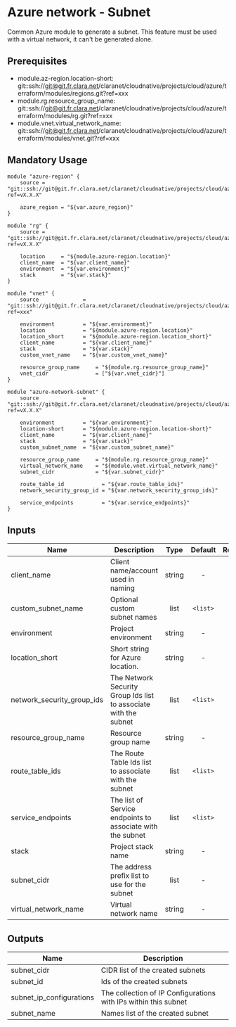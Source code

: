 # Azure network - Subnet

Common Azure module to generate a subnet.
This feature must be used with a virtual network, it can't be generated alone.

## Prerequisites

* module.az-region.location-short: git::ssh://git@git.fr.clara.net/claranet/cloudnative/projects/cloud/azure/terraform/modules/regions.git?ref=xxx
* module.rg.resource_group_name: git::ssh://git@git.fr.clara.net/claranet/cloudnative/projects/cloud/azure/terraform/modules/rg.git?ref=xxx
* module.vnet.virtual_network_name: git::ssh://git@git.fr.clara.net/claranet/cloudnative/projects/cloud/azure/terraform/modules/vnet.git?ref=xxx


## Mandatory Usage

```shell
module "azure-region" {
    source = "git::ssh://git@git.fr.clara.net/claranet/cloudnative/projects/cloud/azure/terraform/modules/regions.git?ref=vX.X.X"

    azure_region = "${var.azure_region}"
}

module "rg" {
    source = "git::ssh://git@git.fr.clara.net/claranet/cloudnative/projects/cloud/azure/terraform/modules/rg.git?ref=vX.X.X"

    location     = "${module.azure-region.location}"
    client_name  = "${var.client_name}"
    environment  = "${var.environment}"
    stack        = "${var.stack}"
}

module "vnet" {
    source              = "git::ssh://git@git.fr.clara.net/claranet/cloudnative/projects/cloud/azure/terraform/modules/vnet.git?ref=xxx"
    
    environment         = "${var.environment}"
    location            = "${module.azure-region.location}"
    location_short      = "${module.azure-region.location_short}"
    client_name         = "${var.client_name}"
    stack               = "${var.stack}"
    custom_vnet_name    = "${var.custom_vnet_name}"

    resource_group_name     = "${module.rg.resource_group_name}"
    vnet_cidr               = ["${var.vnet_cidr}"]
}

module "azure-network-subnet" {
    source              = "git::ssh://git@git.fr.clara.net/claranet/cloudnative/projects/cloud/azure/terraform/modules/subnet.git?ref=vX.X.X"

    environment         = "${var.environment}"
    location-short      = "${module.azure-region.location-short}" 
    client_name         = "${var.client_name}"
    stack               = "${var.stack}"
    custom_subnet_name  = "${var.custom_subnet_name}"

    resource_group_name     = "${module.rg.resource_group_name}"
    virtual_network_name    = "${module.vnet.virtual_network_name}"
    subnet_cidr             = "${var.subnet_cidr}"

    route_table_id            = "${var.route_table_ids}"
    network_security_group_id = "${var.network_security_group_ids}"

    service_endpoints         = "${var.service_endpoints}"
}
```

## Inputs

| Name | Description | Type | Default | Required |
|------|-------------|:----:|:-----:|:-----:|
| client_name | Client name/account used in naming | string | - | yes |
| custom_subnet_name | Optional custom subnet names | list | `<list>` | no |
| environment | Project environment | string | - | yes |
| location_short | Short string for Azure location. | string | - | yes |
| network_security_group_ids | The Network Security Group Ids list to associate with the subnet | list | `<list>` | no |
| resource_group_name | Resource group name | string | - | yes |
| route_table_ids | The Route Table Ids list to associate with the subnet | list | `<list>` | no |
| service_endpoints | The list of Service endpoints to associate with the subnet | list | `<list>` | no |
| stack | Project stack name | string | - | yes |
| subnet_cidr | The address prefix list to use for the subnet | list | - | yes |
| virtual_network_name | Virtual network name | string | - | yes |

## Outputs

| Name | Description |
|------|-------------|
| subnet_cidr | CIDR list of the created subnets |
| subnet_id | Ids of the created subnets |
| subnet_ip_configurations | The collection of IP Configurations with IPs within this subnet |
| subnet_name | Names list of the created subnet |